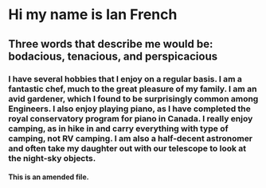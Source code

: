 # Hi my name is Ian French
## Three words that describe me would be: bodacious, tenacious, and perspicacious
### I have several hobbies that I enjoy on a regular basis. I am a fantastic chef, much to the great pleasure of my family. I am an avid gardener, which I found to be surprisingly common among Engineers. I also enjoy playing piano, as I have completed the royal conservatory program for piano in Canada. I really enjoy camping, as in hike in and carry everything with type of camping, not RV camping.  I am also a half-decent astronomer and often take my daughter out with our telescope to look at the night-sky objects.  
#### This is an amended file.
